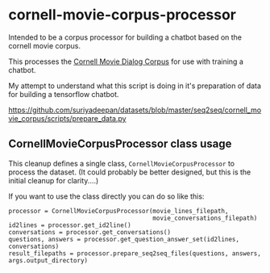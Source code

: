 # cornell-movie-corpus-processor
Intended to be a corpus processor for building a chatbot based on the cornell movie corpus.

This processes the [Cornell Movie Dialog Corpus](https://www.cs.cornell.edu/~cristian/Cornell_Movie-Dialogs_Corpus.html) for use with training a chatbot.

My attempt to understand what this script is doing in it's preparation of data for building a tensorflow chatbot.

https://github.com/suriyadeepan/datasets/blob/master/seq2seq/cornell_movie_corpus/scripts/prepare_data.py


## CornellMovieCorpusProcessor class usage

This cleanup defines a single class, `CornellMovieCorpusProcessor` to process the dataset. 
(It could probably be better designed, but this is the initial cleanup for clarity....)

If you want to use the class directly you can do so like this:

```
processor = CornellMovieCorpusProcessor(movie_lines_filepath,
                                        movie_conversations_filepath)
id2lines = processor.get_id2line()
conversations = processor.get_conversations()
questions, answers = processor.get_question_answer_set(id2lines, conversations)
result_filepaths = processor.prepare_seq2seq_files(questions, answers, args.output_directory)
```
